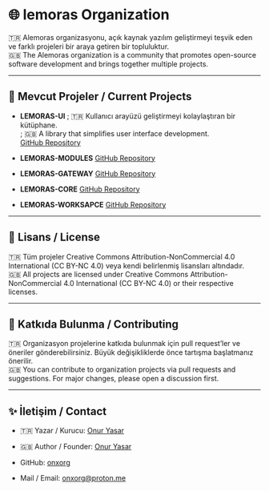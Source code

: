 # 🌐 lemoras Organization 

🇹🇷 Alemoras organizasyonu, açık kaynak yazılım geliştirmeyi teşvik eden ve farklı projeleri bir araya getiren bir topluluktur.  
🇬🇧 The Alemoras organization is a community that promotes open-source software development and brings together multiple projects.

---

## 🚀 Mevcut Projeler / Current Projects

- **LEMORAS-UI** 
  ; 🇹🇷 Kullanıcı arayüzü geliştirmeyi kolaylaştıran bir kütüphane.  
  ; 🇬🇧 A library that simplifies user interface development.  
  [GitHub Repository](https://github.com/lemoras/LEMORAS-UI)

- **LEMORAS-MODULES** 
  [GitHub Repository](https://github.com/lemoras/LEMORAS-MODULES)

- **LEMORAS-GATEWAY** 
  [GitHub Repository](https://github.com/lemoras/LEMORAS-GATEWAY)

- **LEMORAS-CORE** 
  [GitHub Repository](https://github.com/lemoras/LEMORAS-CORE)

- **LEMORAS-WORKSAPCE** 
  [GitHub Repository](https://github.com/lemoras/workspace)

---

## 📄 Lisans / License

🇹🇷 Tüm projeler Creative Commons Attribution-NonCommercial 4.0 International (CC BY-NC 4.0) veya kendi belirlenmiş lisansları altındadır.  
🇬🇧 All projects are licensed under Creative Commons Attribution-NonCommercial 4.0 International (CC BY-NC 4.0) or their respective licenses.

---

## 🙌 Katkıda Bulunma / Contributing

🇹🇷 Organizasyon projelerine katkıda bulunmak için pull request’ler ve öneriler gönderebilirsiniz. Büyük değişikliklerde önce tartışma başlatmanız önerilir.  
🇬🇧 You can contribute to organization projects via pull requests and suggestions. For major changes, please open a discussion first.

---

## ✨ İletişim / Contact

- 🇹🇷 Yazar / Kurucu: [Onur Yasar](https://onuryasar.org)  
- 🇬🇧 Author / Founder: [Onur Yasar](https://onuryasar.org)  

- GitHub: [onxorg](https://github.com/onxorg)  

- Mail / Email: onxorg@proton.me  
